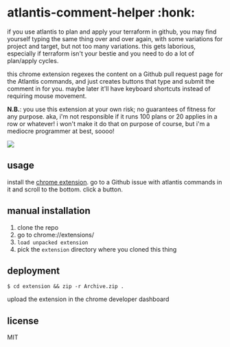# atlantis-comment-helper :honk:

if you use atlantis to plan and apply your terraform in github, you may find
yourself typing the same thing over and over again, with some variations for
project and target, but not too many variations. this gets laborious, especially
if terraform isn't your bestie and you need to do a lot of plan/apply cycles.

this chrome extension regexes the content on a Github pull request page for the
Atlantis commands, and just creates buttons that type and submit the comment in
for you. maybe later it'll have keyboard shortcuts instead of requiring mouse
movement.

**N.B.**: you use this extension at your own risk; no guarantees of fitness for
any purpose. aka, i'm not responsible if it runs 100 plans or 20 applies in a
row or whatever! i won't make it do that on purpose of course, but i'm a
mediocre programmer at best, soooo!

![](assets/at-least-one-screenshot-or-video-is-required.png)

## usage

install the [chrome extension][]. go to a Github issue with atlantis commands in
it and scroll to the bottom. click a button.

## manual installation

1. clone the repo
1. go to chrome://extensions/
1. `load unpacked extension`
1. pick the `extension` directory where you cloned this thing

## deployment

```
$ cd extension && zip -r Archive.zip .
```

upload the extension in the chrome developer dashboard

## license

MIT

[chrome extension]: https://chrome.google.com/webstore/detail/buildkite-new-build-branc/fgecbpogdmgfgaoodjcbjbhacamojkee/
